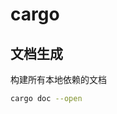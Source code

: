 <!--
 * @Author: zhicheng ran
 * @Date: 2023-04-21 15:17:37
 * @LastEditTime: 2023-04-21 16:09:39
 * @FilePath: \rust-note\md\cargo.md
 * @Description:
-->

# cargo

## 文档生成

构建所有本地依赖的文档

```bash
cargo doc --open
```
